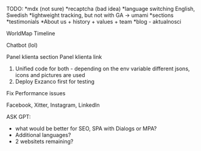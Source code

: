 TODO:
 *mdx (not sure)
 *recaptcha (bad idea)
*language switching English, Swedish
*lightweight tracking, but not with GA -> umami
 *sections
    *testimonials
    *About us + history + values + team
    *blog - aktualnosci

WorldMap
Timeline

Chatbot (lol)

Panel klienta section
Panel klienta link

1. Unified code for both - depending on the env variable different jsons, icons and pictures are used
2. Deploy Exzanco first for testing

Fix Performance issues

Facebook, Xitter, Instagram, LinkedIn

ASK GPT:

* what would be better for SEO, SPA with Dialogs or MPA?
* Additional languages?
* 2 websitets remaining?

